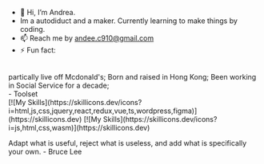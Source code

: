 - 👋 Hi, I’m Andrea.
- Im a autodiduct and a maker. Currently learning to make things by coding.
- 📫 Reach me by andee.c910@gmail.com
- ⚡ Fun fact: 
<br>
partically live off Mcdonald's;
Born and raised in Hong Kong;
Been working in Social Service for a decade;

<br>
- Toolset
<br>
[![My Skills](https://skillicons.dev/icons?i=html,js,css,jquery,react,redux,vue,ts,wordpress,figma)](https://skillicons.dev)
[![My Skills](https://skillicons.dev/icons?i=js,html,css,wasm)](https://skillicons.dev)

Adapt what is useful, reject what is useless, and add what is specifically your own. - Bruce Lee
